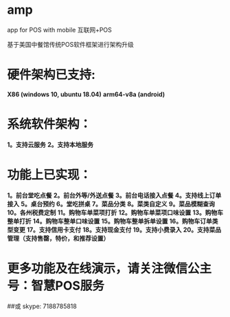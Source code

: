 # amp
app for POS with mobile 互联网+POS

基于美国中餐馆传统POS软件框架进行架构升级

# 硬件架构已支持: 
**X86 (windows 10, ubuntu 18.04)**
**arm64-v8a (android)**

# 系统软件架构：
**1。支持云服务**
**2。支持本地服务**

# 功能上已实现：
**1。前台堂吃点餐**
**2。前台外等/外送点餐**
**3。前台电话接入点餐**
**4。支持线上订单接入**
**5。桌台预约**
**6。堂吃拼桌**
**7。菜品分类**
**8。菜类自定义**
**9。菜品模糊查询**
**10。各州税费定制**
**11。购物车单菜项打折**
**12。购物车单菜项口味设置**
**13。购物车整单打折**
**14。购物车整单口味设置**
**15。购物车整单拆单设置**
**16。购物车订单类型变更**
**17。支持信用卡支付**
**18。支持现金支付**
**19。支持小费录入**
**20。支持菜品管理（支持售罄，特价，和推荐设置）**

# 更多功能及在线演示，请关注微信公主号：智慧POS服务 
##或 skype: 7188785818

